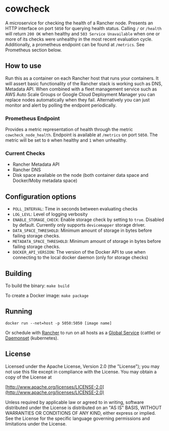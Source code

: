 cowcheck
========

A microservice for checking the health of a Rancher node. 
Presents an HTTP interface on port `5050` for querying health status.
Calling `/` or `/health` will return `200 OK` when healthy and `503 Service Unavailable` when one
or more of its checks were unhealthy in the most recent evaluation cycle. Additionally, a prometheus 
endpoint can be found at `/metrics`. See Prometheus section below.

## How to use
Run this as a container on each Rancher host that runs your containers. It will assert 
basic functionality of the Rancher stack is working such as DNS, Metadata API. When combined
with a fleet management service such as AWS Auto Scale Groups or Google Cloud Deployment Manager 
you can replace nodes automatically when they fail. Alternatively you can just monitor and alert 
by polling the endpoint periodically.  
                                                              
### Prometheus Endpoint
Provides a metric representation of health through the metric `cowcheck_node_health`. 
Endpoint is available at `/metrics` on port `5050`. The metric will be set to `0` 
when healthy and `1` when unhealthy.

### Current Checks

* Rancher Metadata API
* Rancher DNS
* Disk space available on the node (both container data space and Docker/Moby metadata space)

## Configuration options

* `POLL_INTERVAL`: Time in seconds between evaluating checks
* `LOG_LEVL`: Level of logging verbosity
* `ENABLE_STORAGE_CHECK`: Enable storage check by setting to `true`. Disabled by default. Currently only supports `devicemapper` storage driver.
* `DATA_SPACE_THRESHOLD`: Minimum amount of storage in bytes before failing storage checks.
* `METADATA_SPACE_THRESHOLD`: Minimum amount of storage in bytes before failing storage checks.
* `DOCKER_API_VERSION`: The version of the Docker API to use when connecting to the local docker daemon (only for storage checks)

## Building

To build the binary:
`make build`

To create a Docker image: 
`make package`


## Running

`docker run --net=host -p 5050:5050 [image name]`

Or schedule with [Rancher](http://rancher.com) to run on all hosts as a 
[Global Service](https://docs.rancher.com/rancher/v1.6/en/cattle/scheduling/#global-service) (cattle) 
or [Daemonset](https://kubernetes.io/docs/concepts/workloads/controllers/daemonset/) (kubernetes). 

## License

Licensed under the Apache License, Version 2.0 (the "License");
you may not use this file except in compliance with the License.
You may obtain a copy of the License at

[http://www.apache.org/licenses/LICENSE-2.0](http://www.apache.org/licenses/LICENSE-2.0)

Unless required by applicable law or agreed to in writing, software
distributed under the License is distributed on an "AS IS" BASIS,
WITHOUT WARRANTIES OR CONDITIONS OF ANY KIND, either express or implied.
See the License for the specific language governing permissions and
limitations under the License.
